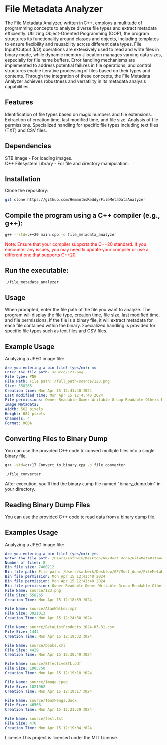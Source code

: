 # File Metadata Analyzer
The File Metadata Analyzer, written in C++, employs a multitude of programming concepts to analyze diverse file types and extract metadata efficiently. Utilizing Object-Oriented Programming (OOP), the program structures its functionality around classes and objects, including templates to ensure flexibility and reusability across different data types. File Input/Output (I/O) operations are extensively used to read and write files in binary mode, while dynamic memory allocation manages varying data sizes, especially for file name buffers. Error handling mechanisms are implemented to address potential failures in file operations, and control structures enable iterative processing of files based on their types and contents. Through the integration of these concepts, the File Metadata Analyzer achieves robustness and versatility in its metadata analysis capabilities.

## Features
Identification of file types based on magic numbers and file extensions.
Extraction of creation time, last modified time, and file size.
Analysis of file permissions.
Specialized handling for specific file types including text files (TXT) and CSV files.
## Dependencies
STB Image - For loading images.<br>
C++ Filesystem Library - For file and directory manipulation.

## Installation
Clone the repository:
```bash
git clone https://github.com/HemanthsReddy/FileMetaDataAnalyzer
```

## Compile the program using a C++ compiler (e.g., g++):
```bash
g++ --std=c++20 main.cpp -o file_metadata_analyzer
```
<font color="red">Note: Ensure that your compiler supports the C++20 standard. If you encounter any issues, you may need to update your compiler or use a different one that supports C++20.</font>

## Run the executable:
``` bash
./file_metadata_analyzer

```
## Usage

When prompted, enter the file path of the file you want to analyze.
The program will display the file type, creation time, file size, last modified time, and file permissions.
If the file is a binary file, it will extract metadata for each file contained within the binary.
Specialized handling is provided for specific file types such as text files and CSV files.

## Example Usage
Analyzing a JPEG image file:

```yaml
Are you entering a bin file? (yes/no): no
Enter the file path: source/123.png
File type: PNG
File Path: File path: /full_path/source/123.png
Size: 558265
Creation time: Mon Apr 15 12:41:40 2024
Last modified time: Mon Apr 15 12:41:40 2024
File permissions: Owner Readable Owner Writable Group Readable Others Readable 
Image Metadata:
Width: 562 pixels
Height: 684 pixels
Channels: 4
Format: RGBA
```

## Converting Files to Binary Dump
You can use the provided C++ code to convert multiple files into a single binary file. 

```bash
g++ -std=c++17 Convert_to_binary.cpp -o file_converter
```
```bash
./file_converter
```
After execution, you'll find the binary dump file named "binary_dump.bin" in your directory.

## Reading Binary Dump Files
You can use the provided C++ code to read data from a binary dump file.

## Examples Usage
Analyzing a JPEG image file:

```yaml
Are you entering a bin file? (yes/no): yes
Enter the file path: /Users/sathwik/Desktop/GP/Most_done/FileMetaDataAnalyzer/source/binary_dump2.bin
Number of files: 8
Bin file size: 7460212
Bin file path: File path: /Users/sathwik/Desktop/GP/Most_done/FileMetaDataAnalyzer/source/binary_dump2.bin
Bin file permission: Mon Apr 15 12:41:40 2024
Bin file permission: Mon Apr 15 12:41:40 2024
Bin file permission: Owner Readable Owner Writable Group Readable Others Readable 
File Name: source/123.png
File Size: 558265
Creation Time: Mon Apr 15 12:18:59 2024

File Name: source/AlanWalker.mp3
File Size: 3921013
Creation Time: Mon Apr 15 12:24:30 2024

File Name: source/BetaListProducts_2024-03-31.csv
File Size: 1444
Creation Time: Mon Apr 15 12:19:32 2024

File Name: source/books.xml
File Size: 4429
Creation Time: Mon Apr 15 12:30:49 2024

File Name: source/EffectiveSTL.pdf
File Size: 1905750
Creation Time: Mon Apr 15 12:19:10 2024

File Name: source/Image.jpeg
File Size: 1021962
Creation Time: Mon Apr 15 12:19:17 2024

File Name: source/TeamPengs.docx
File Size: 46568
Creation Time: Mon Apr 15 12:21:29 2024

File Name: source/test.txt
File Size: 476
Creation Time: Mon Apr 15 12:19:04 2024
```


License
This project is licensed under the MIT License.
